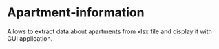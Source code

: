 # Apartment-information
Allows to extract data about apartments from xlsx file and display it with GUI application.


